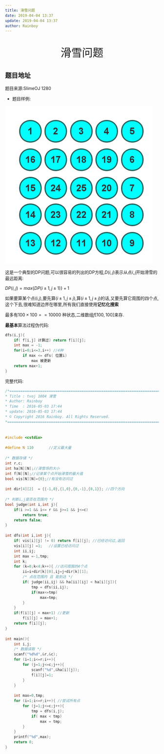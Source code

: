 ```yaml
---
title: 滑雪问题
date: 2019-04-04 13:37
update: 2019-04-04 13:37
author: Rainboy
---
```


<p style="text-align: center;font-size:35px">滑雪问题</p>

## 题目地址

题目来源:SlimeOJ 1280

- 题目样例:

![1](/images/滑雪问题.png)

这是一个典型的DP问题,可以很容易的列出的DP方程,$D(i,j)$表示从点$i,j$开始滑雪的最远距离:

$DP(i,j)= max \left \{DP(i \pm 1,j \pm 1) \right \}+1$


如果要算某个点(i,j),要先算$(i \pm 1 ,j \pm j)$,算$(i \pm 1 ,j \pm j)$的话,又要先算它周围的四个点,这个下去,很难知道边界在哪里,所有我们直接使用**记忆化搜索**


最多有$100 \times 100 == 10000$ 种状态,二维数组$f[100,100]$来存.

**最基本**算法过程伪代码:

```c
dfs(i,j){
    if( f[i,j] 计算过) return f[i][j];
    int max = -1;
    for(i=0;i<=3,i++) //4种
        if max <= dfs( 位置i)
            max 被更新
    return max+1;
}
```

完整代码:

```c
/*============================================================================
* Title : tvoj 1004 滑雪
* Author: Rainboy
* Time  : 2016-05-03 17:44
* update: 2016-05-03 17:44
* © Copyright 2016 Rainboy. All Rights Reserved.
*=============================================================================*/


#include <cstdio>

#define N 110       //定义最大量

/* 数据存储 */
int r,c;
int ha[N][N];//滑雪场的大小
int f[N][N];//记录某个点开始滑雪的最大值
bool vis[N][N]={0};//有没有访问过

int dir[4][2]  = {{-1,0},{1,0},{0,-1},{0,1}}; //四个方向

/* 判断i,j是否在范围内 */
bool judge(int i,int j){
    if(i >=1 && i<= r && j>=1 && j<=c)
        return true;
    return false;
}

int dfs(int i,int j){
    if( vis[i][j] != 0) return f[i][j]; //已经访问过,返回
    vis[i][j] =1;   //设置已经访问过
    int ii,ij;
    int max =-1,tmp;
    int k;
    for (k=0;k<4;k++){ //访问周围的4个点
        ii=i+dir[k][0],ij=j+dir[k][1];
        /* 点在范围内 且 能到达 */
        if( judge(ii,ij) && ha[ii][ij] < ha[i][j]){
            tmp = dfs(ii,ij);
            if(max<=tmp)
                max=tmp;
        }
    }
    if(f[i][j] < max+1) //更新
        f[i][j] = max+1;
    return f[i][j];
}

int main(){
    int i,j;
    /* 数据读取 */
    scanf("%d%d",&r,&c);
    for (i=1;i<=r;i++){
        for (j=1;j<=c;j++){
            scanf("%d",&ha[i][j]);
            f[i][j]=1;
        }
    }

    int max=0,tmp;
    for (i=1;i<=r;i++){ //尝试所有点
        for (j=1;j<=c;j++){
            tmp = dfs(i,j);
            if( max < tmp)
                max = tmp;
        }
    }
    printf("%d",max);
    return 0;
}

```
